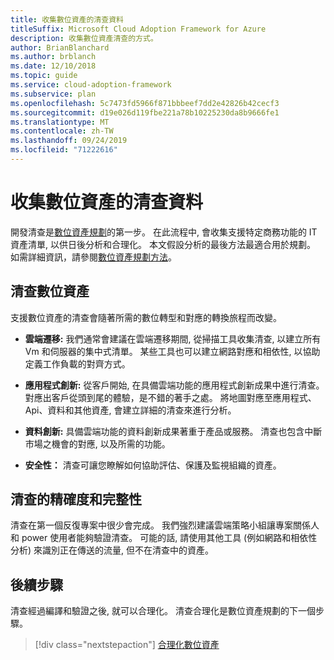 ```yaml
---
title: 收集數位資產的清查資料
titleSuffix: Microsoft Cloud Adoption Framework for Azure
description: 收集數位資產清查的方式。
author: BrianBlanchard
ms.author: brblanch
ms.date: 12/10/2018
ms.topic: guide
ms.service: cloud-adoption-framework
ms.subservice: plan
ms.openlocfilehash: 5c7473fd5966f871bbbeef7dd2e42826b42cecf3
ms.sourcegitcommit: d19e026d119fbe221a78b10225230da8b9666fe1
ms.translationtype: MT
ms.contentlocale: zh-TW
ms.lasthandoff: 09/24/2019
ms.locfileid: "71222616"
---
```

# <a name="gather-inventory-data-for-a-digital-estate"></a>收集數位資產的清查資料

開發清查是[數位資產規劃](./index.md)的第一步。 在此流程中, 會收集支援特定商務功能的 IT 資產清單, 以供日後分析和合理化。 本文假設分析的最後方法最適合用於規劃。 如需詳細資訊，請參閱[數位資產規劃方法](./approach.md)。

## <a name="take-inventory-of-a-digital-estate"></a>清查數位資產

支援數位資產的清查會隨著所需的數位轉型和對應的轉換旅程而改變。

- **雲端遷移:** 我們通常會建議在雲端遷移期間, 從掃描工具收集清查, 以建立所有 Vm 和伺服器的集中式清單。 某些工具也可以建立網路對應和相依性, 以協助定義工作負載的對齊方式。

- **應用程式創新:** 從客戶開始, 在具備雲端功能的應用程式創新成果中進行清查。 對應出客戶從頭到尾的體驗，是不錯的著手之處。 將地圖對應至應用程式、Api、資料和其他資產, 會建立詳細的清查來進行分析。

- **資料創新:** 具備雲端功能的資料創新成果著重于產品或服務。 清查也包含中斷市場之機會的對應, 以及所需的功能。

- **安全性：** 清查可讓您瞭解如何協助評估、保護及監視組織的資產。


## <a name="accuracy-and-completeness-of-an-inventory"></a>清查的精確度和完整性

清查在第一個反復專案中很少會完成。 我們強烈建議雲端策略小組讓專案關係人和 power 使用者能夠驗證清查。 可能的話, 請使用其他工具 (例如網路和相依性分析) 來識別正在傳送的流量, 但不在清查中的資產。

## <a name="next-steps"></a>後續步驟

清查經過編譯和驗證之後, 就可以合理化。 清查合理化是數位資產規劃的下一個步驟。

> [!div class="nextstepaction"]
> [合理化數位資產](./rationalize.md)
